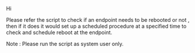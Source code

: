 Hi

Please refer the script to  check if  an endpoint needs to be rebooted  or not , then if it does it would set up a scheduled procedure at a specified time to check and schedule reboot at the endpoint.

Note : Please run the script as system user only.